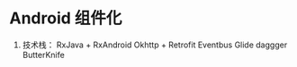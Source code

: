 # Android 组件化
1. 技术栈：
   RxJava + RxAndroid
   Okhttp + Retrofit
   Eventbus
   Glide
   daggger
   ButterKnife
